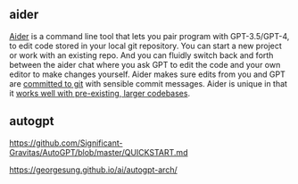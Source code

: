 ## aider


[Aider](https://aider.chat/) is a command line tool that lets you pair program with GPT-3.5/GPT-4, to edit code stored in your local git repository. You can start a new project or work with an existing repo. And you can fluidly switch back and forth between the aider chat where you ask GPT to edit the code and your own editor to make changes yourself. Aider makes sure edits from you and GPT are [committed to git](https://aider.chat/docs/faq.html#how-does-aider-use-git) with sensible commit messages. Aider is unique in that it [works well with pre-existing, larger codebases](https://aider.chat/docs/ctags.html).


## autogpt

https://github.com/Significant-Gravitas/AutoGPT/blob/master/QUICKSTART.md

https://georgesung.github.io/ai/autogpt-arch/